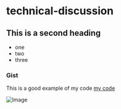 # technical-discussion


## This is a second heading

* one
* two
* three


### Gist


This is a good example of my code [my code](https://gist.github.com/veigakiko/3663f40c33309eca6beb729ec91d0d6f)


![Image](https://github.com/user-attachments/assets/83588a6c-3e99-4088-b0e2-c644d1403a8b)
